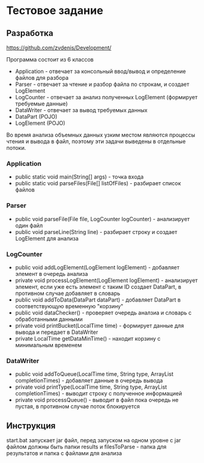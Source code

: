 # Тестовое задание
## Разработка

https://github.com/zvdenis/Development/

Программа состоит из 6 классов 
* Application - отвечает за консольный ввод/вывод и определение файлов для разбора
* Parser - отвечает за чтение и разбор файла по строкам, и создает LogElement
* LogCounter - отвечает за анализ полученных LogElement (формирует требуемые данные)
* DataWriter - отвечает за вывод требуемых данных
* DataPart (POJO)
* LogElement (POJO)

Во время анализа объемных данных узким местом являются процессы чтения и вывода в файл, поэтому эти задачи выведены в отдельные потоки.

### Application
* public static void main(String[] args) - точка входа
* public static void parseFiles(File[] listOfFiles) - разбирает список файлов


### Parser
* public void parseFile(File file, LogCounter logCounter) - анализирует один файл
* public void parseLine(String line) - разбирает строку и создает LogElement для анализа


### LogCounter
* public void addLogElement(LogElement logElement) - добавляет элемент в очередь анализа
* private void processLogElement(LogElement logElement) - анализирует элемент, если уже есть элемент с таким ID создает DataPart, в противном случае добавляет в словарь
* public void addToData(DataPart dataPart) - добавляет DataPart в соответствующую временную "корзину"
* public void dataChecker() - проверяет очередь аналзиа и словарь с обработанными данными
* private void printBucket(LocalTime time) - формирует данные для вывода и передает в DataWriter
* private LocalTime getDataMinTime() - находит корзину с минимальным временем


### DataWriter
* public void addToQueue(LocalTime time, String type, ArrayList<Long> completionTimes) - добавляет данные в очередь вывода
* private void printType(LocalTime time, String type, ArrayList<Long> completionTimes) - выводит строку с полученное информацией
* private void processQueue() - выводит в файл пока очередь не пустая, в противном случае поток блокируется

## Инструкция
  start.bat запускает jar файл, перед запуском на одном уровне с jar файлом должны быть папки results и filesToParse - папка для результатов и папка с файлами для анализа
